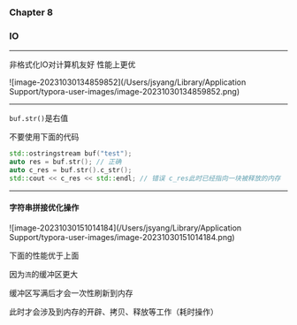### Chapter 8

### IO

---

非格式化IO对计算机友好 性能上更优

![image-20231030134859852](/Users/jsyang/Library/Application Support/typora-user-images/image-20231030134859852.png)

---

`buf.str()`是右值

不要使用下面的代码

```c++
std::ostringstream buf("test");
auto res = buf.str(); // 正确
auto c_res = buf.str().c_str(); 
std::cout << c_res << std::endl; // 错误 c_res此时已经指向一块被释放的内存
```

---

#### 字符串拼接优化操作

![image-20231030151014184](/Users/jsyang/Library/Application Support/typora-user-images/image-20231030151014184.png)

下面的性能优于上面

因为`流`的缓冲区更大

缓冲区写满后才会一次性刷新到内存

此时才会涉及到内存的开辟、拷贝、释放等工作（耗时操作）